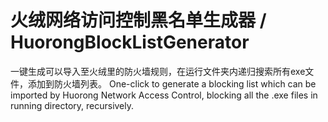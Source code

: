 # 火绒网络访问控制黑名单生成器 / HuorongBlockListGenerator 

一键生成可以导入至火绒里的防火墙规则，在运行文件夹内递归搜索所有exe文件，添加到防火墙列表。
One-click to generate a blocking list which can be imported by Huorong Network Access Control, blocking all the .exe files in running directory, recursively.
